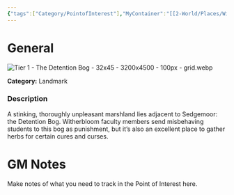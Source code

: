 ```yaml
---
{"tags":["Category/PointofInterest"],"MyContainer":"[[2-World/Places/Witherbloom Campus.md|Witherbloom Campus]]","MyCategory":"Landmark","obsidianUIMode":"preview","image":"Tier 1 -  The Detention Bog - 32x45 - 3200x4500 - 100px - grid.webp","dg-publish":true,"dg-path":"World/Points of Interest/Detention Bog.md","permalink":"/world/points-of-interest/detention-bog/","dgPassFrontmatter":true,"updated":"2025-09-29T15:08:54.000+01:00"}
---
```



# General

![Tier 1 -  The Detention Bog - 32x45 - 3200x4500 - 100px - grid.webp](/img/user/z_Assets/Maps/Tier%201%20-%20%20The%20Detention%20Bog%20-%2032x45%20-%203200x4500%20-%20100px%20-%20grid.webp)

**Category:** Landmark

### Description
A stinking, thoroughly unpleasant marshland lies adjacent to Sedgemoor: the Detention Bog. Witherbloom faculty members send misbehaving students to this bog as punishment, but it’s also an excellent place to gather herbs for certain cures and curses.

# GM Notes

Make notes of what you need to track in the Point of Interest here. 

